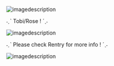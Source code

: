 ![imagedescription](https://64.media.tumblr.com/247b79fa436e3d7a1bdcbfbc19806e86/aa4e877b8e7f4841-f5/s400x600/d1def40e37c9d758faaeb1116198a43fdd76cf55.gifv)

˗ˏˋ Tobi/Rose ! ´ˎ˗

![imagedescription](https://64.media.tumblr.com/2d55af1c4cbf6c2c675a06ddf16c5e58/530a92a7aec98aba-a7/s540x810/fa82990c79370673e1b953dc63f209d938cf551f.pnj)

˗ˏˋ Please check Rentry for more info ! ´ˎ˗

![imagedescription](https://64.media.tumblr.com/247b79fa436e3d7a1bdcbfbc19806e86/aa4e877b8e7f4841-f5/s400x600/d1def40e37c9d758faaeb1116198a43fdd76cf55.gifv)
